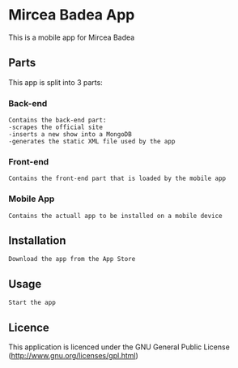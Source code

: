 Mircea Badea App
================

This is a mobile app for Mircea Badea

Parts
-------

This app is split into 3 parts:

### Back-end
	Contains the back-end part:
	-scrapes the official site 
	-inserts a new show into a MongoDB 
	-generates the static XML file used by the app

### Front-end
	Contains the front-end part that is loaded by the mobile app

### Mobile App
	Contains the actuall app to be installed on a mobile device


Installation
-----------

    Download the app from the App Store


Usage
-----

	Start the app
	
Licence
-------

This application is licenced under the GNU General Public License (http://www.gnu.org/licenses/gpl.html)
    